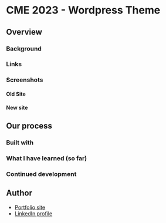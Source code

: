 # CME 2023 - Wordpress Theme

## Overview

### Background

### Links

### Screenshots

#### Old Site

#### New site

## Our process

### Built with

### What I have learned (so far)

### Continued development

## Author

- [Portfolio site](https://www.dominicgerman.com)
- [LinkedIn profile](https://www.linkedin.com/in/dominic-german/)
